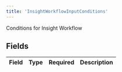 ```yaml
---
title: 'InsightWorkflowInputConditions'
---
```


Conditions for Insight Workflow


## Fields

| Field       | Type        | Required    | Description |
| ----------- | ----------- | ----------- | ----------- |